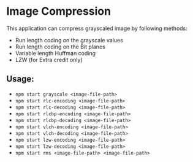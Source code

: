 # Image Compression

This application can compress grayscaled image by following methods:

-   Run length coding on the grayscale values
-   Run length coding on the Bit planes
-   Variable length Huffman coding
-   LZW (for Extra credit only)

## Usage:

-   `npm start grayscale <image-file-path>`
-   `npm start rlc-encoding <image-file-path>`
-   `npm start rlc-decoding <image-file-path>`
-   `npm start rlcbp-encoding <image-file-path>`
-   `npm start rlcbp-decoding <image-file-path>`
-   `npm start vlch-encoding <image-file-path>`
-   `npm start vlch-decoding <image-file-path>`
-   `npm start lzw-encoding <image-file-path>`
-   `npm start lzw-decoding <image-file-path>`
-   `npm start rms <image-file-path> <image-file-path>`
